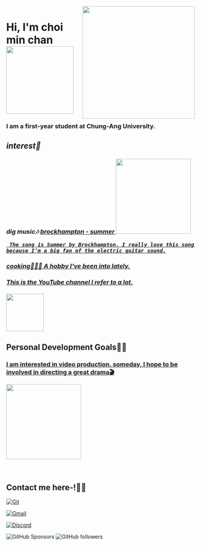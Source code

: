 <img align="right" src="https://www.cau.ac.kr/cau/img/about/ui1_a_1.png" width="300"/> 

<h1> Hi, I'm choi min chan <img src="https://external-preview.redd.it/b3nJgB6P89t7Zdj0CiGdcn4v9MSC8RyPInxynuF26Ew.jpg?auto=webp&s=8211fa47b30c570dd7ab8a238989af87d6dd8893" height="180"></h1>
<h3>
  I am a first-year student at Chung-Ang University.
</h3>
<p>
  <em>
    <h2>
      interest🧐
    </h2>
   <h3>
    dig music🎶
      <a href="https://www.youtube.com/watch?v=p38xW-IjvOc">
       brockhampton - summer  <img src="https://i1.sndcdn.com/artworks-000306241173-oeq6eq-t500x500.jpg" height="200px" />
  
     The song is Summer by Brockhampton. I really love this song because I’m a big fan of the electric guitar sound.
  </h3>
 </em>
<em>
<h3>

 cooking🧑🏻‍🍳
 <a href="https://www.youtube.com/@notorious_foodie">
A hobby I've been into lately.
<h4>
  This is the YouTube channel I refer to a lot.
</h4>
 

<img src="https://yt3.googleusercontent.com/ytc/AIdro_mjPOB8h-cMEZq3ctWbl3AHfCcNiO_vgr5Gym-NJAlDXJ4=s900-c-k-c0x00ffffff-no-rj" height="100px"/> </a>
</h3>
</em>
</em>
</p>

<h2>
  Personal Development Goals✌🏻
</h2>
<h3>
  <a href="https://www.youtube.com/watch?v=F8bsJsGXYq0">
  I am interested in video production. someday, I hope to be involved in directing a great drama🎬
    
    
  <img src="https://i.namu.wiki/i/OtTlXKB2dywodvTELRkJ147Ox5QE3Um9WzCB6gU07QxIwGMfeoBUA_YNxieUFaA1A7cc_rVvvbpePeB1yH6dOg.webp" height="200px"/> </a>
</h3>
<br />
<h2> Contact me here-!🤙🏻 </h2>
 
[![Git](https://img.shields.io/badge/-Git-F05032?style=for-the-badge&logo=git&logoColor=ffffff)](https://github.com/chan107)

[![Gmail](https://img.shields.io/badge/Gmail-red?style=for-the-badge&logo=gmail&logoColor=white)](mailto:min050924@gmail.com)


[![Discord](https://img.shields.io/discord/1191237524853641319?logo=discord&logoColor=white)](https://discord.gg/https://discord.gg/m3rjgYuh)




![GitHub Sponsors](https://img.shields.io/github/sponsors/chan107)
![GitHub followers](https://img.shields.io/github/followers/chan107)

